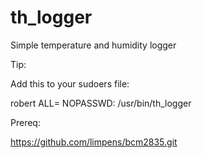 th_logger
=========

Simple temperature and humidity logger



Tip:

Add this to your sudoers file:

robert ALL= NOPASSWD: /usr/bin/th_logger

Prereq:

https://github.com/limpens/bcm2835.git
